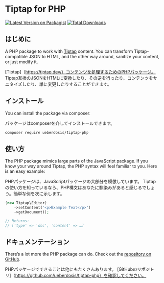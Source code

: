 # Tiptap for PHP
[![Latest Version on Packagist](https://img.shields.io/packagist/v/ueberdosis/tiptap-php.svg)](https://packagist.org/packages/ueberdosis/tiptap-php)
[![Total Downloads](https://img.shields.io/packagist/dt/ueberdosis/tiptap-php.svg)](https://packagist.org/packages/ueberdosis/tiptap-php)

## はじめに
A PHP package to work with [Tiptap](https://tiptap.dev/) content. You can transform Tiptap-compatible JSON to HTML, and the other way around, sanitize your content, or just modify it.

[Tiptap]（https://tiptap.dev/）コンテンツを処理するためのPHPパッケージ。 Tiptap互換のJSONをHTMLに変換したり、その逆を行ったり、コンテンツをサニタイズしたり、単に変更したりすることができます。

## インストール
You can install the package via composer:

パッケージはcomposerを介してインストールできます。

```bash
composer require ueberdosis/tiptap-php
```

## 使い方
The PHP package mimics large parts of the JavaScript package. If you know your way around Tiptap, the PHP syntax will feel familiar to you. Here is an easy example:

PHPパッケージは、JavaScriptパッケージの大部分を模倣しています。 Tiptapの使い方を知っているなら、PHP構文はあなたに馴染みがあると感じるでしょう。簡単な例を次に示します。

```php
(new Tiptap\Editor)
    ->setContent('<p>Example Text</p>')
    ->getDocument();

// Returns:
// ['type' => 'doc', 'content' => …]
```

## ドキュメンテーション
There’s a lot more the PHP package can do. Check out the [repository on GitHub](https://github.com/ueberdosis/tiptap-php).

PHPパッケージでできることは他にもたくさんあります。 [GitHubのリポジトリ]（https://github.com/ueberdosis/tiptap-php）を確認してください。

